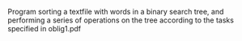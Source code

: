 Program sorting a textfile with words in a binary search tree, and performing a series of operations on the tree according to the tasks specified in oblig1.pdf
